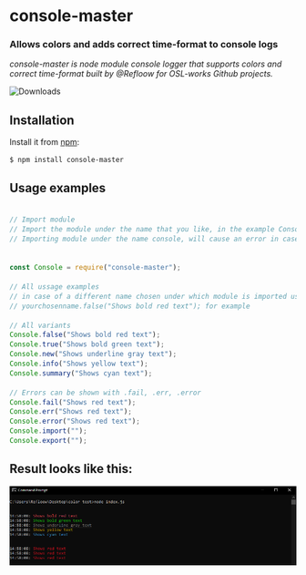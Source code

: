 # console-master
### Allows colors and adds correct time-format to console logs

_console-master is node module console logger that supports colors and correct time-format_
_built by @Refloow for OSL-works Github projects._

<img src="https://img.shields.io/npm/dt/console-master.svg" alt="Downloads">

## Installation

Install it from [npm](https://www.npmjs.com/package/console-master):

    $ npm install console-master
    
## Usage examples

```js

// Import module
// Import the module under the name that you like, in the example Console with capital C is used
// Importing module under the name console, will cause an error in case of using standard console.log(".");


const Console = require("console-master");

// All ussage examples
// in case of a different name chosen under which module is imported use
// yourchosenname.false("Shows bold red text"); for example

// All variants
Console.false("Shows bold red text");
Console.true("Shows bold green text");
Console.new("Shows underline gray text");
Console.info("Shows yellow text");
Console.summary("Shows cyan text");

// Errors can be shown with .fail, .err, .error
Console.fail("Shows red text");
Console.err("Shows red text");
Console.error("Shows red text");
Console.import("");
Console.export("");
```

## Result looks like this:

<img src="https://github.com/OSL-Works/console-master/blob/main/.github/showcase/result.png" />
